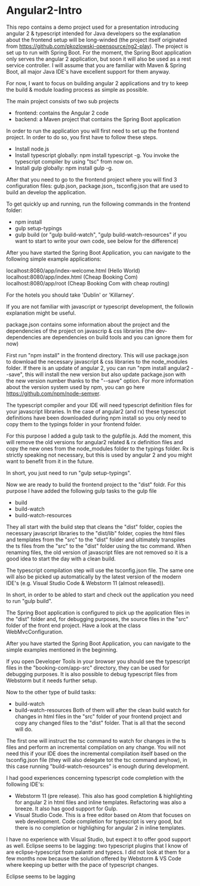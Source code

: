# Angular2-Intro
This repo contains a demo project used for a presentation introducing angular 2 & typescript intended for Java developers so the explanation about the frontend setup will be long-winded (the project itself originated from https://github.com/pkozlowski-opensource/ng2-play). The project is set up to run with Spring Boot. For the moment, the Spring Boot application only serves the angular 2 application, but soon it will also be used as a rest service controller. I will assume that you are familiar with Maven & Spring Boot, all major Java IDE's have excellent support for them anyway.

For now, I want to focus on building angular 2 applications and try to keep the build & module loading process as simple as possible. 

The main project consists of two sub projects
- frontend: contains the Angular 2 code   
- backend:  a Maven project that contains the Spring Boot application

In order to run the application you will first need to set up the frontend project. In order to do so, you first have to follow these steps.

- Install node.js  
- Install typescript globally: npm install typescript -g. You invoke the typescript compiler by using "tsc" from now on.
- Install gulp globally: npm install gulp -g. 

After that you need to go to the frontend project where you will find 3 configuration files: gulp.json, package.json,, tsconfig.json that are used to build an develop the application.

To get quickly up and running, run the following commands in the frontend folder:
- npm install
- gulp setup-typings
- gulp build (or "gulp build-watch", "gulp build-watch-resources" if you want to start to write your own code, see below for the difference) 

After you have started the Spring Boot Application, you can navigate to the following simple example applications:

localhost:8080/app/index-welcome.html  (Hello World)
localhost:8080/app/index.html (Cheap Booking Com)
localhost:8080/app/root (Cheap Booking Com with cheap routing)

For the hotels you should take 'Dublin' or 'Killarney'.
 

If you are not familiar with javascript or typescript development, the followin explanation might be useful.

package.json contains some information about the project and the dependencies of the project on javascrip & css libraries (the dev-dependencies are dependencies on build tools and you can ignore them for now)

First run "npm install" in the frontend directory. This will use package.json to download the necessary javascript & css libraries to the node_modules folder. If there is an update of angular 2, you can run "npm install angular2 --save", this will install the new version but also update package.json with the new version number thanks to the "--save" option. For more information about the version system used by npm, you can go here https://github.com/npm/node-semver.

The typescript compiler and your IDE will need typescript definition files for your javascript libraries. In the case of angular2 (and rx) these typescript definitions have been downloaded during npm install so you only need to copy them to the typings folder in your frontend folder.

For this purpose I added a gulp task to the gulpfile.js. Add the moment, this will remove the old versions for angular2 related & rx definition files and copy the new ones from the node_modules folder to the typings folder. Rx is strictly speaking not necessary, but this is used by angular 2 and you might want to benefit from it in the future.

In short, you just need to run "gulp setup-typings".

Now we are ready to build the frontend project to the "dist" foldr. For this purpose I have added the following gulp tasks to the gulp file
- build
- build-watch
- build-watch-resources


They all start with the build step that cleans the "dist" folder, copies the necessary javascript libraries to the "dist/lib" folder, copies the html files and templates from the "src" to the "dist" folder and ultimately transpiles the ts files from the "src" to the "dist" folder using the tsc command. When renaming files, the old version of javascript files are not removed so it is a good idea to start the day with a clean build.

The typescript compilation step will use the tsconfig.json file. The same one will also be picked up automatically by the latest version of the modern IDE's (e.g. Visual Studio Code & Webstorm 11 (almost released)).

In short, in order to be abled to start and check out the application you need to run "gulp build". 

The Spring Boot application is configured to pick up the application files in the "dist" folder and, for debugging purposes, the source files in the "src" folder of the front end project. Have a look at the class WebMvcConfiguration.

After you have started the Spring Boot Application, you can navigate to the simple examples mentioned in the beginning.

If you open Developer Tools in your browser you should see the typescript files in the "booking-com/app-src" directory, they can be used for debugging purposes. It is also possible to debug typescript files from Webstorm but it needs further setup.

Now to the other type of build tasks:
- build-watch
- build-watch-resources
Both of them will after the clean build watch for changes in html files in the "src" folder of your frontend project and copy any changed files to the "dist" folder. That is all that the second will do.

The first one will instruct the tsc command to watch for changes in the ts files and perform an incremental compilation on any change. You will not need this if your IDE does the incremental compilation itself based on the tsconfig.json file (they will also delegate tot the tsc command anyhow), in this case running "build-watch-resources" is enough during development. 

I had good experiences concerning typescript code completion with the following IDE's:
- Webstorm 11 (pre release). This also has good completion & highlighting for angular 2 in html files and inline templates. Refactoring was also a breeze. It also has good support for Gulp.
- Visual Studio Code. This is a free editor based on Atom that focuses on web development. Code completion for typescript is very good, but there is no completion or highlighing for angular 2 in inline templates.

I have no experience with Visual Studio, but expect it to offer good support as well. Eclipse seems to be lagging: two typescript plugins that I know of are eclipse-typescript from palantir and typecs. I did not look at them for a few months now because the solution offered by Webstorm & VS Code where keeping up better with the pace of typescript changes.

Eclipse seems to be lagging 













 




